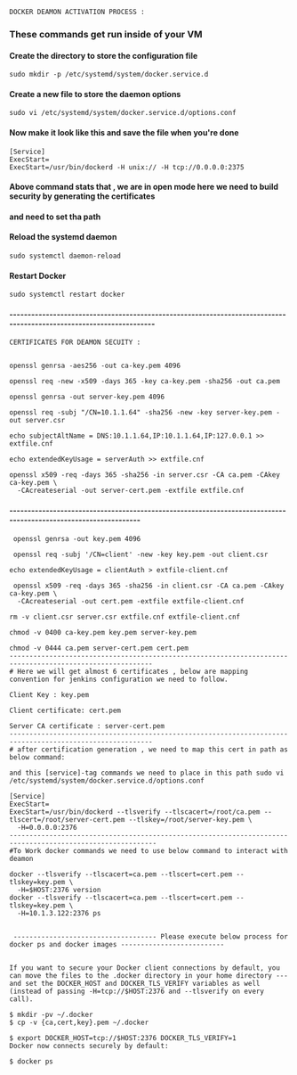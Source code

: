     DOCKER DEAMON ACTIVATION PROCESS :


  ### These commands get run inside of your VM ###

#### Create the directory to store the configuration file ####
    sudo mkdir -p /etc/systemd/system/docker.service.d

#### Create a new file to store the daemon options  ####
    sudo vi /etc/systemd/system/docker.service.d/options.conf

#### Now make it look like this and save the file when you're done ####
    [Service]
    ExecStart=
    ExecStart=/usr/bin/dockerd -H unix:// -H tcp://0.0.0.0:2375   
#### Above command stats that , we are in open mode here we need to build security by generating the certificates ####
####    and need to set tha path   #### 

#### Reload the systemd daemon ####
    sudo systemctl daemon-reload

#### Restart Docker  ####
    sudo systemctl restart docker
#### -------------------------------------------------------------------------------------------------------------------- ####

    CERTIFICATES FOR DEAMON SECUITY :


    openssl genrsa -aes256 -out ca-key.pem 4096

    openssl req -new -x509 -days 365 -key ca-key.pem -sha256 -out ca.pem

    openssl genrsa -out server-key.pem 4096

    openssl req -subj "/CN=10.1.1.64" -sha256 -new -key server-key.pem -out server.csr

    echo subjectAltName = DNS:10.1.1.64,IP:10.1.1.64,IP:127.0.0.1 >> extfile.cnf

    echo extendedKeyUsage = serverAuth >> extfile.cnf

    openssl x509 -req -days 365 -sha256 -in server.csr -CA ca.pem -CAkey ca-key.pem \
      -CAcreateserial -out server-cert.pem -extfile extfile.cnf
#### ---------------------------------------------------------------------------------------------------------------- ####
     openssl genrsa -out key.pem 4096 

     openssl req -subj '/CN=client' -new -key key.pem -out client.csr

    echo extendedKeyUsage = clientAuth > extfile-client.cnf 
    
     openssl x509 -req -days 365 -sha256 -in client.csr -CA ca.pem -CAkey ca-key.pem \
      -CAcreateserial -out cert.pem -extfile extfile-client.cnf

    rm -v client.csr server.csr extfile.cnf extfile-client.cnf

    chmod -v 0400 ca-key.pem key.pem server-key.pem

    chmod -v 0444 ca.pem server-cert.pem cert.pem
    ----------------------------------------------------------------------------------------------------------
    # Here we will get almost 6 certificates , below are mapping convention for jenkins configuration we need to follow.

    Client Key : key.pem

    Client certificate: cert.pem

    Server CA certificate : server-cert.pem
    ----------------------------------------------------------------------------------------------------------
    # after certification generation , we need to map this cert in path as below command:

    and this [service]-tag commands we need to place in this path sudo vi /etc/systemd/system/docker.service.d/options.conf

    [Service]
    ExecStart=
    ExecStart=/usr/bin/dockerd --tlsverify --tlscacert=/root/ca.pem --tlscert=/root/server-cert.pem --tlskey=/root/server-key.pem \
      -H=0.0.0.0:2376
    -----------------------------------------------------------------------------------------------------------
    #To Work docker commands we need to use below command to interact with deamon

    docker --tlsverify --tlscacert=ca.pem --tlscert=cert.pem --tlskey=key.pem \
      -H=$HOST:2376 version
    docker --tlsverify --tlscacert=ca.pem --tlscert=cert.pem --tlskey=key.pem \
      -H=10.1.3.122:2376 ps


     ------------------------------------ Please execute below process for docker ps and docker images --------------------------


    If you want to secure your Docker client connections by default, you can move the files to the .docker directory in your home directory --- and set the DOCKER_HOST and DOCKER_TLS_VERIFY variables as well (instead of passing -H=tcp://$HOST:2376 and --tlsverify on every call).

    $ mkdir -pv ~/.docker
    $ cp -v {ca,cert,key}.pem ~/.docker

    $ export DOCKER_HOST=tcp://$HOST:2376 DOCKER_TLS_VERIFY=1
    Docker now connects securely by default:

    $ docker ps
